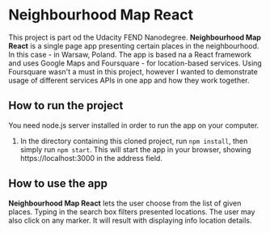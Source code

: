 # Neighbourhood Map React

This project is part od the Udacity FEND Nanodegree. **Neighbourhood Map React** is a single page app presenting certain places in the neighbourhood. In this case - in Warsaw, Poland. The app is based na a React framework and uses Google Maps and Foursquare - for location-based services. Using Foursquare wasn't a must in this project, however I wanted to demonstrate usage of different services APIs in one app and how they work together. 


## How to run the project

You need node.js server installed in order to run the app on your computer.

1. In the directory containing this cloned project, run `npm install`, then simply run `npm start`. This will start the app in your browser, showing https://localhost:3000 in the address field.

## How to use the app

**Neighbourhood Map React** lets the user choose from the list of given places. Typing in the search box filters presented locations. The user may also click on any marker. It will result with displaying info location details.
